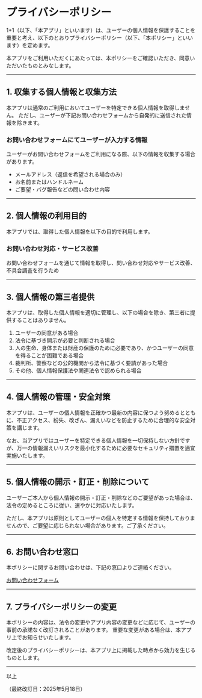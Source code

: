 # プライバシーポリシー

1+1（以下、「本アプリ」といいます）は、ユーザーの個人情報を保護することを重要と考え、以下のとおりプライバシーポリシー（以下、「本ポリシー」といいます）を定めます。

本アプリをご利用いただくにあたっては、本ポリシーをご確認いただき、同意いただいたものとみなします。

---

## 1. 収集する個人情報と収集方法

本アプリは通常のご利用においてユーザーを特定できる個人情報を取得しません。
ただし、ユーザーが下記お問い合わせフォームから自発的に送信された情報を除きます。

### お問い合わせフォームにてユーザーが入力する情報
ユーザーがお問い合わせフォームをご利用になる際、以下の情報を収集する場合があります。
- メールアドレス（返信を希望される場合のみ）
- お名前またはハンドルネーム
- ご要望・バグ報告などの問い合わせ内容

---

## 2. 個人情報の利用目的

本アプリでは、取得した個人情報を以下の目的で利用します。

### お問い合わせ対応・サービス改善
お問い合わせフォームを通じて情報を取得し、問い合わせ対応やサービス改善、不具合調査を行うため

---

## 3. 個人情報の第三者提供

本アプリは、取得した個人情報を適切に管理し、以下の場合を除き、第三者に提供することはありません。

1. ユーザーの同意がある場合
2. 法令に基づき開示が必要と判断される場合
3. 人の生命、身体または財産の保護のために必要であり、かつユーザーの同意を得ることが困難である場合
4. 裁判所、警察などの公的機関から法令に基づく要請があった場合
5. その他、個人情報保護法や関連法令で認められる場合

---

## 4. 個人情報の管理・安全対策

本アプリは、ユーザーの個人情報を正確かつ最新の内容に保つよう努めるとともに、不正アクセス、紛失、改ざん、漏えいなどを防止するために合理的な安全対策を講じます。

なお、当アプリではユーザーを特定できる個人情報を一切保持しない方針ですが、万一の情報漏えいリスクを最小化するために必要なセキュリティ措置を適宜実施いたします。

---

## 5. 個人情報の開示・訂正・削除について

ユーザーご本人から個人情報の開示・訂正・削除などのご要望があった場合は、法令の定めるところに従い、速やかに対応いたします。

ただし、本アプリは原則としてユーザーの個人を特定する情報を保持しておりませんので、ご要望に応じられない場合があります。ご了承ください。

---

## 6. お問い合わせ窓口

本ポリシーに関するお問い合わせは、下記の窓口よりご連絡ください。

[お問い合わせフォーム](https://docs.google.com/forms/d/e/1FAIpQLScBRdSdtT0NY72jrFyuFJZNv1ASNVSDda8ZHUh6ioAqO8aM_g/viewform?usp=dialog)

---

## 7. プライバシーポリシーの変更

本ポリシーの内容は、法令の変更やアプリ内容の変更などに応じて、ユーザーの事前の承諾なく改訂されることがあります。
重要な変更がある場合は、本アプリ上でお知らせいたします。

改定後のプライバシーポリシーは、本アプリ上に掲載した時点から効力を生じるものとします。

---

以上

（最終改訂日：2025年5月18日）
